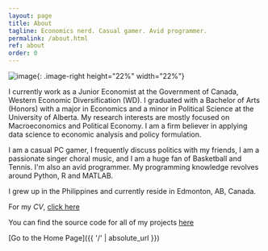 ```yaml
---
layout: page
title: About
tagline: Economics nerd. Casual gamer. Avid programmer.
permalink: /about.html
ref: about
order: 0
---
```

<style type="text/css">
    .image-right {
      display: block;
      margin-left: auto;
      margin-right: auto;
      float: left;
    }
</style>


![image](DSC_8671.jpg){: .image-right height="22%" width="22%"}

I currently work as a Junior Economist at the Government of Canada, Western Economic Diversification (WD). I graduated with a Bachelor of Arts (Honors) with a major in Economics and a minor in Political Science at the University of Alberta. My research interests are mostly focused on Macroeconomics and Political Economy. I am a firm believer in applying data science to economic analysis and policy formulation.

I am a casual PC gamer, I frequently discuss politics with my friends, I am a passionate singer choral music, and I am a huge fan of Basketball and Tennis. I'm also an avid programmer. My programming knowledge revolves around Python, R and MATLAB. 

I grew up in the Philippines and currently reside in Edmonton, AB, Canada.

For my _CV_, [click here](CV_Draft.pdf)

You can find the source code for all of my projects [here](https://github.com/lj-valencia)

[Go to the Home Page]({{ '/' | absolute_url }})
